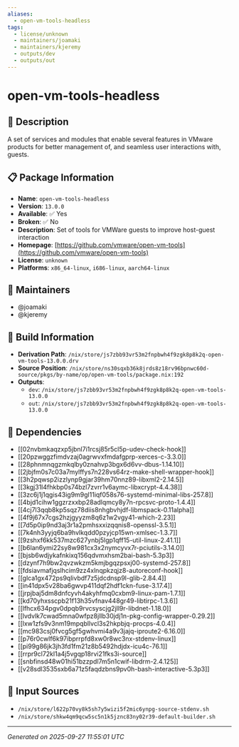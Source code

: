 ```yaml
---
aliases:
  - open-vm-tools-headless
tags:
  - license/unknown
  - maintainers/joamaki
  - maintainers/kjeremy
  - outputs/dev
  - outputs/out
---
```


# open-vm-tools-headless

## 📝 Description

A set of services and modules that enable several features in VMware products for
better management of, and seamless user interactions with, guests.


## 📋 Package Information

- **Name**: `open-vm-tools-headless`
- **Version**: `13.0.0`
- **Available**: ✅ Yes
- **Broken**: ✅ No
- **Description**: Set of tools for VMWare guests to improve host-guest interaction
- **Homepage**: [https://github.com/vmware/open-vm-tools](https://github.com/vmware/open-vm-tools)
- **License**: `unknown`
- **Platforms**: `x86_64-linux`, `i686-linux`, `aarch64-linux`
## 👥 Maintainers

- @joamaki
- @kjeremy


## 🔧 Build Information

- **Derivation Path**: `/nix/store/js7zbb93vr53m2fnpbwh4f9zgk8p8k2q-open-vm-tools-13.0.0.drv`
- **Source Position**: `/nix/store/ns30sqxb36k8jrds8z18rv96bpnwc60d-source/pkgs/by-name/op/open-vm-tools/package.nix:192`
- **Outputs**:
  - `dev`:  `/nix/store/js7zbb93vr53m2fnpbwh4f9zgk8p8k2q-open-vm-tools-13.0.0`
  - `out`:  `/nix/store/js7zbb93vr53m2fnpbwh4f9zgk8p8k2q-open-vm-tools-13.0.0`

## 🔗 Dependencies

- [[02nvbmkaqzxp5jbnl7i1rcsj85r5cl5p-udev-check-hook]]
- [[20pzwggzfimdvzaj0agrwvxfmdafgprp-xerces-c-3.3.0]]
- [[28phnmnqgzmkqlby0znahvp3bgx6d6vv-dbus-1.14.10]]
- [[2jbjfm0s7c03a7mylffys7n228vs64rz-make-shell-wrapper-hook]]
- [[3h2pqwsp2izzlynp9gjar39hm70nnz89-libxml2-2.14.5]]
- [[3kgj31l4fhkbp0s74bzl7zvrr1v6aymc-libxcrypt-4.4.38]]
- [[3zc6j1j1qgis43ig9m9gl11iqf058s76-systemd-minimal-libs-257.8]]
- [[4bjd1cihw1ggzrzxxbp28adlqmcy8y7n-rpcsvc-proto-1.4.4]]
- [[4cj7l3qqb8kp5sqz78diis8nhgbvhjdf-libmspack-0.11alpha]]
- [[4f9j67x7cgs2hzjgyyzm8q6z1w2vgy41-which-2.23]]
- [[7d5p0ip9nd3aj3r1a2pmhsxxizqqnis8-openssl-3.5.1]]
- [[7k4nh3yyjq6ba9hvlkqdd0pzyjcp15wn-xmlsec-1.3.7]]
- [[9zshxf6kk537mzc627ynbj5lgp1qff15-util-linux-2.41.1]]
- [[b6lan6ymi22sy8w981cx3x2nymcyvx7r-pciutils-3.14.0]]
- [[bjsb6wdjykafnkixq156qdvmxhsm2bai-bash-5.3p3]]
- [[dzynf7h9bw2qvzwkzm5kmjbgqzpsxj00-systemd-257.8]]
- [[fdsiavmafjqslhcim9zz4xlnqpkzqjz8-autoreconf-hook]]
- [[glca1gx472ps9qlivbdf7z5jdcdnsp9l-glib-2.84.4]]
- [[in41dpx5v28ba6gwvp411dqf2hdf1ckn-fuse-3.17.4]]
- [[jrpjbaj5dm8dnfcyvh4akyhfmq0cxbm9-linux-pam-1.7.1]]
- [[kd70yhxsscpb21f13h35vfnav448gr49-libtirpc-1.3.6]]
- [[lfhcx634pgv0dpqb9rvcsyscjg2jll9r-libdnet-1.18.0]]
- [[lvdvlk7cwad5mna0wfpz8jllb30jdj1n-pkg-config-wrapper-0.29.2]]
- [[lxw1zfs9v3nm19mpqbllvcl3s2hkpbjq-procps-4.0.4]]
- [[mc983csj0fvcg5gf5gwhvmi4a9v3jajq-iproute2-6.16.0]]
- [[p76r0cwlf6k97ibprrpfd8xw0r8wc3nx-stdenv-linux]]
- [[pi99g86jk3jh3fd1fm21z8b5492hdjdx-icu4c-76.1]]
- [[rrpr9cl72kl1a4j5vgqp18rvi21fks3i-source]]
- [[snbfinsd48w01hi51bzzpdl7m5n1cwif-libdrm-2.4.125]]
- [[v28sdl3535sxb6a71z5faqdzbns9pv0h-bash-interactive-5.3p3]]

## 📁 Input Sources

- `/nix/store/l622p70vy8k5sh7y5wizi5f2mic6ynpg-source-stdenv.sh`
- `/nix/store/shkw4qm9qcw5sc5n1k5jznc83ny02r39-default-builder.sh`

---
*Generated on 2025-09-27 11:55:01 UTC*
